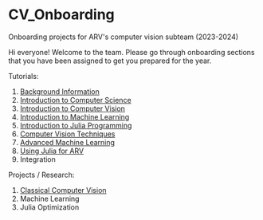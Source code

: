 # CV_Onboarding
Onboarding projects for ARV's computer vision subteam (2023-2024)

Hi everyone! Welcome to the team. Please go through onboarding sections that you have been assigned to get you prepared for the year. 

Tutorials:
1. [Background Information](./Introduction/background_info.md)
2. [Introduction to Computer Science](./Introduction/cs_intro.md)
3. [Introduction to Computer Vision](./Introduction/cv_intro.md)
4. [Introduction to Machine Learning](./Machine_Learning/ml_intro.md)
5. [Introduction to Julia Programming](./Julia/julia_intro.md)
6. [Computer Vision Techniques](./CV_Techniques/cv_advanced.md)
7. [Advanced Machine Learning](./Machine_Learning/ml_advanced.md)
8. [Using Julia for ARV](./Julia/julia_advanced.md)
9. Integration 

Projects / Research: 
1. [Classical Computer Vision](./CV_Techniques/cv_project.py)
2. Machine Learning
3. Julia Optimization 
